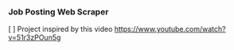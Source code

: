 ### Job Posting Web Scraper
[ ] Project inspired by this video https://www.youtube.com/watch?v=51r3zPOun5g
